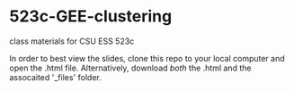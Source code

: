 # 523c-GEE-clustering
class materials for CSU ESS 523c

In order to best view the slides, clone this repo to your local computer and open the .html file. Alternatively, download *both* the .html and the assocaited '_files' folder.